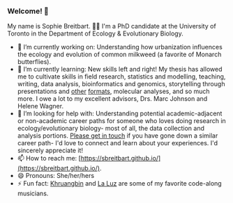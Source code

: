 ### Welcome! 👋

My name is Sophie Breitbart. 👩‍🦰 I'm a PhD candidate at the University of Toronto in the Department of Ecology & Evolutionary Biology.

- 🔭 I’m currently working on: Understanding how urbanization influences the ecology and evolution of common milkweed (a favorite of Monarch butterflies).
- 🌱 I’m currently learning: New skills left and right! My thesis has allowed me to cultivate skills in field research, statistics and modelling, teaching, writing, data analysis, bioinformatics and genomics, storytelling through presentations and [other](https://storymaps.arcgis.com/stories/446efee44f8d49578d3c62bfe2c25fc1) [formats](https://spv2p2-sophie-breitbart.shinyapps.io/ebird_dashboard2/), molecular analyses, and so much more. I owe a lot to my excellent advisors, Drs. Marc Johnson and Helene Wagner.
- 🤔 I’m looking for help with: Understanding potential academic-adjacent or non-academic career paths for someone who loves doing research in ecology/evolutionary biology- most of all, the data collection and analysis portions. [Please get in touch](https://sbreitbart.github.io/) if you have gone down a similar career path- I'd love to connect and learn about your experiences. I'd sincerely appreciate it!
- 📫 How to reach me: [https://sbreitbart.github.io/](https://sbreitbart.github.io/).
- 😄 Pronouns: She/her/hers
- ⚡ Fun fact: [Khruangbin](https://www.youtube.com/watch?v=ajCRO5uLCG0&list=OLAK5uy_kX-ndy_RkBeaqTddwZMh0LfK8kOPYM_-I&index=1&ab_channel=NightTimeStories) and [La Luz](https://www.youtube.com/watch?v=Xv4h_bzZtbE&list=OLAK5uy_nrJv3tPlu6E-tpL2vWSrSmzYF-yKca07A&ab_channel=LaLuz) are some of my favorite code-along musicians.
